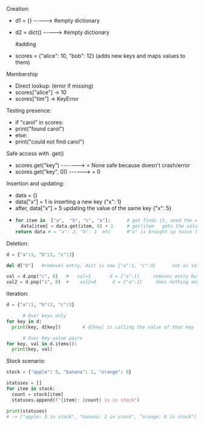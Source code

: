 Creation:
   
- d1 = {}      ----->     #empty dictionary
- d2 = dict()    ----->   #empty dictionary

  #adding
- scores = {"alice": 10, "bob": 12}  (adds new keys and maps values to them)

 Membership
- Direct lookup: (error if missing)
- scores["alice"]   -> 10
- scores["tim"]  -> KeyError

Testing presence:
- if "carol" in scores:
-   print("found carol")
- else:
-   print("could not find carol")

Safe access with .get()
- scores.get("key")   -------> = None     safe because doesn't crash/error
- scores.get("key", 0))   ------> = 0

Insertion and updating:
- data = {}
- data["x"] = 1     is inserting a new key     {"x": 1}
- after,  data["x"] = 5      updating the value of the same key    {"x": 5}
- ```Python      
  for item in  ["a",  "b", "c", "a"]:      # get finds it, need the = to actually change the value of that item key
    data[item] = data.get(item, 0) + 1     # get(item   gets the value, +1 adds onto it, for that specific key,
  return data # = "a": 2, "b": 1  etc      #"a" is brought up twice (same key) so its value gets +1 twice (2)
  ```
 Deletion:
 ```Python
 d = {"a":1, "b":2, "c":3}

del d["b"]   #removes entry. dict is now {"a":1, "c":3}      not as safe as pop

val = d.pop("c", 0)   #   val=3       d = {"a":1}     removes entry but also returns the removed value
val2 = d.pop("z", 0)  #    val2=0      d = {"a":1}     does nothing and defaults to 0 instead of error/crashing
 ```
Iteration:
```Python
d = {"a":1, "b":2, "c":3}

      # Over keys only
for key in d:
  print(key, d[key])        # d[key] is calling the value of that key

      # Over key-value pairs
for key, val in d.items():
  print(key, val)
```

Stock scenario:
```Python
stock = {"apple": 5, "banana": 2, "orange": 0}

statuses = []
for item in stock:
  count = stock[item]
  statuses.append(f"{item}: {count} is in stock")

print(statuses)
# -> ["apple: 5 in stock", "banana: 2 in stock", "orange: 0 in stock"]




